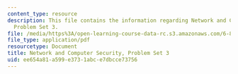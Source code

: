 ```yaml
---
content_type: resource
description: This file contains the information regarding Network and Computer Security,
  Problem Set 3.
file: /media/https%3A/open-learning-course-data-rc.s3.amazonaws.com/6-857-network-and-computer-security-spring-2014/ee654a81a599e3731abce7dbcce73756_MIT6_857S14_ps3.pdf
file_type: application/pdf
resourcetype: Document
title: Network and Computer Security, Problem Set 3
uid: ee654a81-a599-e373-1abc-e7dbcce73756
---
```

